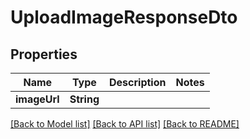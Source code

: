 # UploadImageResponseDto

## Properties
Name | Type | Description | Notes
------------ | ------------- | ------------- | -------------
**imageUrl** | **String** |  | 

[[Back to Model list]](../README.md#documentation-for-models) [[Back to API list]](../README.md#documentation-for-api-endpoints) [[Back to README]](../README.md)


